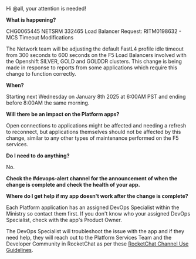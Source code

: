 Hi @all, your attention is needed! 

**What is happening?**

CHG0065445 NETSRM 332465 Load Balancer Request: RITM0198632 - MCS Timeout Modifications

The Network team will be adjusting the default FastL4 profile idle timeout from 300 seconds to 600 seconds on the F5 Load Balancers involved with the Openshift SILVER, GOLD and GOLDDR clusters. This change is being made in response to reports from some applications which require this change to function correctly.

**When?**

Starting next Wednesday on January 8th 2025 at 6:00AM PST and ending before 8:00AM the same morning.

**Will there be an impact on the Platform apps?**

Open connections to applications might be affected and needing a refresh to reconnect, but applications themselves should not be affected by this change, similar to any other types of maintenance performed on the F5 services.

**Do I need to do anything?**

No.

**Check the #devops-alert channel for the announcement of when the change is complete and check the health of your app.**

**Where do I get help if my app doesn't work after the change is complete?**

Each Platform application has an assigned DevOps Specialist within the Ministry so contact them first. If you don't know who your assigned DevOps Specialist, check with the app's Product Owner.

The DevOps Specialist will troubleshoot the issue with the app and if they need help, they will reach out to the Platform Services Team and the Developer Community in RocketChat as per these [RocketChat Channel Use Guidelines](https://developer.gov.bc.ca/docs/default/component/bc-developer-guide/rocketchat/rocketchat-channel-descriptions/).
